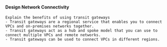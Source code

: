 #### Design Network Connectivity

    Explain the benefits of using transit gateways
    - Transit gateways are a regional service that enables you to connect VPCs and on-premises networks together.
    - Transit gateways act as a hub and spoke model that you can use to connect multiple VPCs and remote networks.
    - Transit gateways can be used to connect VPCs in different regions.

    

